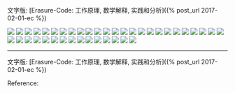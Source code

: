 
文字版: [Erasure-Code: 工作原理, 数学解释, 实践和分析]({% post_url 2017-02-01-ec %})

<!--more-->

![](https://gitee.com/drdrxp/bed/raw/33-bend-meta-md2zhihu-asset/ec-img/6a4b3c16c8661cc4-s-ec-00.jpg)
![](https://gitee.com/drdrxp/bed/raw/33-bend-meta-md2zhihu-asset/ec-img/b727762d8bc0c831-s-ec-01.jpg)
![](https://gitee.com/drdrxp/bed/raw/33-bend-meta-md2zhihu-asset/ec-img/82aeebb3b561e19d-s-ec-02.jpg)
![](https://gitee.com/drdrxp/bed/raw/33-bend-meta-md2zhihu-asset/ec-img/42e52d6de07a6d25-s-ec-03.jpg)
![](https://gitee.com/drdrxp/bed/raw/33-bend-meta-md2zhihu-asset/ec-img/9efdc82e1c0042ea-s-ec-04.jpg)
![](https://gitee.com/drdrxp/bed/raw/33-bend-meta-md2zhihu-asset/ec-img/91931651d4f50c94-s-ec-05.jpg)
![](https://gitee.com/drdrxp/bed/raw/33-bend-meta-md2zhihu-asset/ec-img/0a83feeab8971c77-s-ec-06.jpg)
![](https://gitee.com/drdrxp/bed/raw/33-bend-meta-md2zhihu-asset/ec-img/85136cb9cbe4f3e6-s-ec-07.jpg)
![](https://gitee.com/drdrxp/bed/raw/33-bend-meta-md2zhihu-asset/ec-img/f452765e2a785fe3-s-ec-08.jpg)
![](https://gitee.com/drdrxp/bed/raw/33-bend-meta-md2zhihu-asset/ec-img/e97b2af2d06951db-s-ec-09.jpg)
![](https://gitee.com/drdrxp/bed/raw/33-bend-meta-md2zhihu-asset/ec-img/6826142174bbd416-s-ec-10.jpg)
![](https://gitee.com/drdrxp/bed/raw/33-bend-meta-md2zhihu-asset/ec-img/02596484f5dd9a47-s-ec-11.jpg)
![](https://gitee.com/drdrxp/bed/raw/33-bend-meta-md2zhihu-asset/ec-img/441ab1e5acb67932-s-ec-12.jpg)
![](https://gitee.com/drdrxp/bed/raw/33-bend-meta-md2zhihu-asset/ec-img/20a1ee3fd338a1d6-s-ec-13.jpg)
![](https://gitee.com/drdrxp/bed/raw/33-bend-meta-md2zhihu-asset/ec-img/710c5b08ab68c887-s-ec-14.jpg)
![](https://gitee.com/drdrxp/bed/raw/33-bend-meta-md2zhihu-asset/ec-img/be74ae5a6a52d121-s-ec-15.jpg)
![](https://gitee.com/drdrxp/bed/raw/33-bend-meta-md2zhihu-asset/ec-img/9d03d74706a1578e-s-ec-16.jpg)
![](https://gitee.com/drdrxp/bed/raw/33-bend-meta-md2zhihu-asset/ec-img/15fc9797a862f903-s-ec-17.jpg)
![](https://gitee.com/drdrxp/bed/raw/33-bend-meta-md2zhihu-asset/ec-img/3141dae5777a0482-s-ec-18.jpg)
![](https://gitee.com/drdrxp/bed/raw/33-bend-meta-md2zhihu-asset/ec-img/cb6408f1773e9bd0-s-ec-19.jpg)
![](https://gitee.com/drdrxp/bed/raw/33-bend-meta-md2zhihu-asset/ec-img/ae83029fb5d8600f-s-ec-20.jpg)
![](https://gitee.com/drdrxp/bed/raw/33-bend-meta-md2zhihu-asset/ec-img/02ee9fbd52ca265a-s-ec-21.jpg)
![](https://gitee.com/drdrxp/bed/raw/33-bend-meta-md2zhihu-asset/ec-img/711fb43a7678c5aa-s-ec-22.jpg)
![](https://gitee.com/drdrxp/bed/raw/33-bend-meta-md2zhihu-asset/ec-img/7648bdbf141ba097-s-ec-23.jpg)
![](https://gitee.com/drdrxp/bed/raw/33-bend-meta-md2zhihu-asset/ec-img/a34075ad04ff83b8-s-ec-24.jpg)
![](https://gitee.com/drdrxp/bed/raw/33-bend-meta-md2zhihu-asset/ec-img/c7df45c60870120b-s-ec-25.jpg)
![](https://gitee.com/drdrxp/bed/raw/33-bend-meta-md2zhihu-asset/ec-img/b82cc2e61b6950e0-s-ec-26.jpg)
![](https://gitee.com/drdrxp/bed/raw/33-bend-meta-md2zhihu-asset/ec-img/e8f632db1281559b-s-ec-27.jpg)
![](https://gitee.com/drdrxp/bed/raw/33-bend-meta-md2zhihu-asset/ec-img/547ed2c85ade81d6-s-ec-28.jpg)
![](https://gitee.com/drdrxp/bed/raw/33-bend-meta-md2zhihu-asset/ec-img/3f18d6473153c2f6-s-ec-29.jpg)
![](https://gitee.com/drdrxp/bed/raw/33-bend-meta-md2zhihu-asset/ec-img/3e30ae7823f5f73b-s-ec-30.jpg)
![](https://gitee.com/drdrxp/bed/raw/33-bend-meta-md2zhihu-asset/ec-img/6286864b9a426a91-s-ec-31.jpg)
![](https://gitee.com/drdrxp/bed/raw/33-bend-meta-md2zhihu-asset/ec-img/f31da6d611e0172f-s-ec-32.jpg)
![](https://gitee.com/drdrxp/bed/raw/33-bend-meta-md2zhihu-asset/ec-img/cf5e92205299bf0f-s-ec-33.jpg)
![](https://gitee.com/drdrxp/bed/raw/33-bend-meta-md2zhihu-asset/ec-img/428a149a9d882fc1-s-ec-34.jpg)
![](https://gitee.com/drdrxp/bed/raw/33-bend-meta-md2zhihu-asset/ec-img/fe45be354fe260dc-s-ec-35.jpg)
![](https://gitee.com/drdrxp/bed/raw/33-bend-meta-md2zhihu-asset/ec-img/869dfde398b018b6-s-ec-36.jpg)
![](https://gitee.com/drdrxp/bed/raw/33-bend-meta-md2zhihu-asset/ec-img/6194db95328d3188-s-ec-37.jpg)
![](https://gitee.com/drdrxp/bed/raw/33-bend-meta-md2zhihu-asset/ec-img/9dbb441c8a32a2b7-s-ec-38.jpg)
![](https://gitee.com/drdrxp/bed/raw/33-bend-meta-md2zhihu-asset/ec-img/154c6c356c077c51-s-ec-39.jpg)

---

文字版: [Erasure-Code: 工作原理, 数学解释, 实践和分析]({% post_url 2017-02-01-ec %})



Reference:

